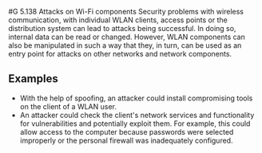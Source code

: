 #G 5.138 Attacks on Wi-Fi components
Security problems with wireless communication, with individual WLAN clients, access points or the distribution system can lead to attacks being successful. In doing so, internal data can be read or changed. However, WLAN components can also be manipulated in such a way that they, in turn, can be used as an entry point for attacks on other networks and network components.



## Examples 
* With the help of spoofing, an attacker could install compromising tools on the client of a WLAN user.
* An attacker could check the client's network services and functionality for vulnerabilities and potentially exploit them. For example, this could allow access to the computer because passwords were selected improperly or the personal firewall was inadequately configured.




